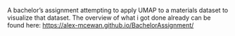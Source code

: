 A bachelor’s assignment attempting to apply UMAP to a materials dataset to visualize that dataset. The overview of what i got done already can be found here: https://alex-mcewan.github.io/BachelorAssignment/